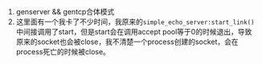 1. genserver && gentcp合体模式
2. 这里面有一个我卡了不少时间，我原来的`simple_echo_server:start_link()` 中间接调用了start，但是start会在调用accept pool等于0的时候退出，导致原来的socket也会被close，我不清楚一个process创建的socket，会在process死亡的时候被close。
